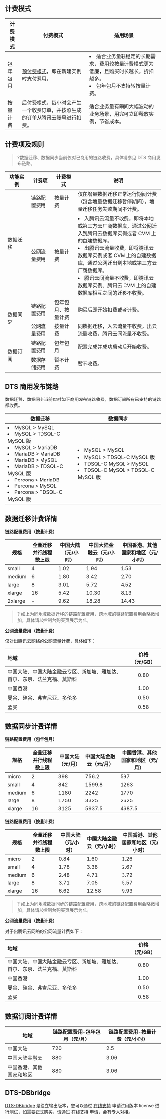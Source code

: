 ## 计费模式

| 计费模式 | 付费模式                                                     | 适用场景                                                     |
| -------- | ------------------------------------------------------------ | ------------------------------------------------------------ |
| 包年包月 | [预付费模式](https://cloud.tencent.com/document/product/555/9618)，即在新建实例时支付费用。 | <li>适合业务量较稳定的长期需求，费用较按量计费模式更为低廉，且购买时长越长，折扣越多。<li>包年包月不支持转按量计费。</li> |
| 按量计费 | [后付费模式](https://cloud.tencent.com/document/product/555/9617)，每小时会产生一个收费订单，并按照生成的订单从腾讯云账号进行扣费。 | 适合业务量有瞬间大幅波动的业务场景，用完可立即释放实例，节省成本。 |

## 计费项及规则

> ?数据迁移、数据同步当前仅对已商用的链路收费，具体请参见 DTS 商用发布链路。

<table> 
<thead><tr><th width="15%">功能实例</th><th width="15%">计费项</th><th width="15%">计费模式</th><th width="55%">说明</th></tr></thead>
<tbody>
<tr>
<td rowspan="2">数据迁移</td><td>链路配置费用</td><td>按量计费</td><td>仅在增量数据迁移正常运行期间计费（包含增量数据迁移暂停期间），增量迁移任务失败期间不计费。</td></tr>
<tr><td>公网流量费用</td><td>按量计费</td><td><li>入腾讯云流量不收费，即将本地或第三方云厂商数据库，通过公网迁入到腾讯云数据库实例或者 CVM 上的自建数据库。</li><li>出腾讯云流量收费，即将腾讯云数据库实例或者 CVM 上的自建数据库，通过公网迁出到本地或第三方云厂商数据库。</li><li>腾讯云间流量不收费，即腾讯云数据库实例、腾讯云 CVM 上的自建数据库相互之间的迁移不收费。</li></td></tr>
<tr>
<td rowspan="2">数据同步</td><td>链路配置费用</td><td>包年包月、按量计费</td><td>购买后即开始扣费或者计费。</td></tr>
<tr><td>公网流量费用</td><td>按量计费</td><td>同数据迁移，入云流量不收费，出云流量收费，腾讯云间流量不收费。</td></tr>
<tr>
<td rowspan="3">数据订阅</td><td>链路配置费用</td><td>包年包月</td><td>配置完成并成功启动后开始收费。</td></tr>
<tr><td>数据存储费用</td><td>暂不计费</td><td>暂不收费。</td></tr>
</tbody></table>

## DTS 商用发布链路

数据迁移、数据同步当前仅对如下商用发布链路收费，数据订阅所有已支持的链路都收费。

| 数据迁移                                                     | 数据同步                                                     |
| ------------------------------------------------------------ | ------------------------------------------------------------ |
| <li>MySQL > MySQL<li>MySQL > TDSQL-C MySQL 版<li>MySQL > MariaDB<li>MariaDB > MariaDB<li>MariaDB > MySQL<li>MariaDB > TDSQL-C MySQL 版 <li>Percona > MariaDB<li>Percona > MySQL<li>Percona > TDSQL-C MySQL 版 | <li>MySQL > MySQL<li>MySQL > TDSQL-C MySQL 版<li>TDSQL-C MySQL > MySQL<li>TDSQL-C MySQL > TDSQL-C MySQL 版</li> |

## 数据迁移计费详情

**链路配置费用（按量计费）**

| 规格    | 全量迁移并行线程数上限 | 中国大陆（元/小时） | 中国大陆金融云（元/小时） | 中国香港、其他国家和地区（元/小时） |
| ------- | ---------------------- | ------------------- | ------------------------- | ----------------------------------- |
| small   | 4                      | 1.02                | 1.94                      | 1.53                                |
| medium  | 6                      | 1.80                | 3.42                      | 2.70                                |
| large   | 8                      | 3.01                | 5.72                      | 4.52                                |
| xlarge  | 16                     | 5.42                | 10.30                     | 8.13                                |
| 2xlarge | -                      | 9.62                | 18.28                     | 14.43                               |

>? 如上为同地域数据迁移的链路配置费用，跨地域的链路配置费用会略微增加，具体请以控制台购买页展示为准。

**公网流量费用（按量计费）**

仅对出腾讯云网络的公网流量计费，具体如下：

| 地域                                                         | 价格（元/GB） |
| :----------------------------------------------------------- | :-----------------: |
| 中国大陆、中国大陆金融云专区、新加坡、雅加达、首尔、东京、法兰克福、莫斯科 |        0.80         |
| 中国香港                                                     |        1.00         |
| 曼谷、硅谷、弗吉尼亚、多伦多                      |        0.50         |
| 孟买                                                         |        0.58         |

## 数据同步计费详情

**链路配置费用（包年包月）**

| 规格   | 全量迁移并行线程数上限 | 中国大陆（元/月） | 中国大陆金融云（元/月） | 中国香港、其他国家和地区（元/月） |
| ------ | ---------------------- | ----------------- | ----------------------- | --------------------------------- |
| micro  | 2                      | 398               | 756.2                   | 597                               |
| small  | 4                      | 842               | 1599.8                  | 1263                              |
| medium | 6                      | 1180              | 2242                    | 1770                              |
| large  | 8                      | 1750              | 3325                    | 2625                              |
| xlarge | 16                     | 3125              | 5937.5                  | 4687.5                            |

**链路配置费用（按量计费）**

| 规格   | 全量迁移并行线程数上限 | 中国大陆（元/小时） | 中国大陆金融云（元/小时） | 中国香港、其他国家和地区（元/小时） |
| ------ | ---------------------- | ------------------- | ------------------------- | ----------------------------------- |
| micro  | 2                      | 0.84                | 1.60                      | 1.26                                |
| small  | 4                      | 1.78                | 3.38                      | 2.67                                |
| medium | 6                      | 2.48                | 4.71                      | 3.72                                |
| large  | 8                      | 3.71                | 7.05                      | 5.57                                |
| xlarge | 16                     | 6.62                | 12.58                     | 9.93                                |

> ? 如上为同地域数据同步的链路配置费用，跨地域的链路配置费用会略微增加，具体请以控制台购买页展示为准。

**公网流量费用（按量计费）**

对于出腾讯云网络的公网流量计费如下：

| 地域                                                         | 价格（元/GB） |
| :----------------------------------------------------------- | :-----------: |
| 中国大陆、中国大陆金融云专区、新加坡、雅加达、首尔、东京、法兰克福、莫斯科 |     0.80      |
| 中国香港                                                     |     1.00      |
| 曼谷、硅谷、弗吉尼亚、多伦多                                 |     0.50      |
| 孟买                                                         |     0.58      |

## 数据订阅计费详情

| 地域                     | 链路配置费用-包年包月（元/月） | 链路配置费用-按量计费（元/小时） |
| ------------------------ | ------------------------------ | -------------------------------- |
| 中国大陆                 | 720                            | 2.5                              |
| 中国大陆金融云           | 880                            | 3.06                             |
| 中国香港、其他国家和地区 | 880                            | 3.06                             |

## DTS-DBbridge

[DTS-DBbridge](https://cloud.tencent.com/document/product/571/45844) 是独立输出版本，您可以通过 [在线支持](https://cloud.tencent.com/online-service?from=connect-us) 申请试用版本 license 进行测试，如需要正式购买，请通过 [在线支持](https://cloud.tencent.com/online-service?from=connect-us) 申请，会有专人对接。

